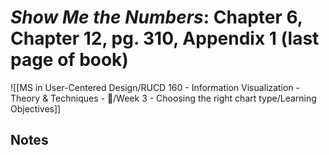 # _Show Me the Numbers_: Chapter 6, Chapter 12, pg. 310, Appendix 1 (last page of book)

![[MS in User-Centered Design/RUCD 160 - Information Visualization - Theory & Techniques  - 💾/Week 3 - Choosing the right chart type/Learning Objectives]]

## Notes